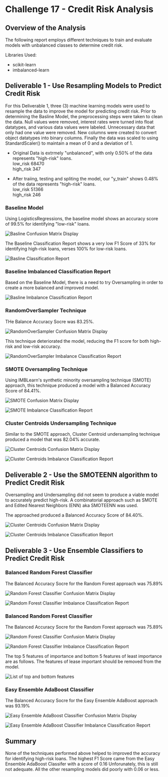 # Challenge 17 - Credit Risk Analysis
## Overview of the Analysis
The following report employs different techniques to train and evaluate models with unbalanced classes to determine credit risk.

Libraries Used:
* scikit-learn
* imbalanced-learn

## Deliverable 1 - Use Resampling Models to Predict Credit Risk
For this Deliverable 1, three (3) machine learning models were used to resample the data to improve the model for predicting credit risk. Prior to determining the Basline Model, the preprocessing steps were taken to clean the data. Null values were removed, interest rates were turned into float datatypes, and various data values were labeled. Unnecessary data that only had one value were removed. New columns were created to convert object datatypes into binary columns. Finally the data was scaled to using StandardScaler() to maintain a mean of 0 and a deviation of 1.

* Original Data is extrmely "unbalanced", with only 0.50% of the data represents "high-risk" loans.
</br>low_risk     68470
</br>high_risk      347

* After traiing, testing and spliting the model, our "y_train" shows 0.48% of the data represents "high-risk" loans.
</br>low_risk     51366
</br>high_risk      246

### Baseline Model
Using LogisticsRegressions, the baseline model shows an accuracy score of 99.5% for identifying "low-risk" loans.

![Basline Confusion Matrix Display](Images/basline_confusion_matrix.png)

The Baseline Classification Report shows a very low F1 Score of 33% for identifying high-risk loans, verses 100% for low-risk loans.

![Basline Classification Report](Images/Baseline_Classification_Rpt.png)

### Baseline Imbalanced Classification Report
Based on the Baseline Model, there is a need to try Oversampling in order to create a more balanced and improved model.

![Basline Imbalance Classification Report](Images/Baseline_Imbalanced_Classification_Rpt.png)

### RandomOverSampler Technique
THe Balance Accuracy Socre was 83.25%. 

![RandomOverSampler Confusion Matrix Display](Images/RandomOverSampler_confusion_matrix.png)

This technique deteriorated the model, reducing the F1 score for both high-risk and low-risk accuracy.

![RandomOverSampler  Imbalance Classification Report](Images/RandomOverSampler_Rpt.png)

### SMOTE Oversampling Technique
Using IMBLearn's synthetic minority oversampling technique (SMOTE) approach, this technique produced a model with a Balanced Accuracy Score of 84.41%. 

![SMOTE Confusion Matrix Display](Images/SMOTE_confusion_matrix.png)

![SMOTE  Imbalance Classification Report](Images/SMOTE_Oversampling_Rpt.png)

### Cluster Centroids Undersampling Technique
Similar to the SMOTE approach, Cluster Centroid undersampling technique produced a model that was 82.04% accurate. 

![Cluster Centroids Confusion Matrix Display](Images/ClusterCentroids_under_confusion_matrix.png)

![Cluster Centroids  Imbalance Classification Report](Images/ClusterCentroids_Undersampling_Rpt.png)

## Deliverable 2 - Use the SMOTEENN algorithm to Predict Credit Risk
Oversampling and Undersampling did not seem to produce a viable model to accurately predict high-risk. A combinatorial approach such as SMOTE and Edited Nearest Neighbors (ENN) aka SMOTEENN was used. 

The approached produced a Balanced Accuracy Score of 84.40%.

![Cluster Centroids Confusion Matrix Display](Images/SMOTEENN_confusion_matrix.png)

![Cluster Centroids  Imbalance Classification Report](Images/SMOTEENN_Classification_Rpt.png)

## Deliverable 3 - Use Ensemble Classifiers to Predict Credit Risk

### Balanced Random Forest Classifier
The Balanced Accuracy Socre for the Random Forest approach was 75.89%

![Random Forest Classifier Confusion Matrix Display](Images/RandomForestEnsemble_confusion_matrix.png)

![Random Forest Classifier  Imbalance Classification Report](Images/Forest_Rpt.png)

### Balanced Random Forest Classifier
The Balanced Accuracy Socre for the Random Forest approach was 75.89%

![Random Forest Classifier Confusion Matrix Display](Images/RandomForestEnsemble_confusion_matrix.png)

![Random Forest Classifier  Imbalance Classification Report](Images/Forest_Rpt.png)

The top 5 features of importance and bottom 5 features of least importance are as follows. The features of lease important should be removed from the model.

![List of top and bottom features](Images/features.PNG)

### Easy Ensemble AdaBoost Classifier
The Balanced Accuracy Socre for the Easy Ensemble AdaBoost approach was 93.19%

![Easy Ensemble AdaBoost Classifier Confusion Matrix Display](Images/AdaBoostEnsemble_confusion_matrix.png)

![Easy Ensemble AdaBoost Classifier  Imbalance Classification Report](Images/AdaBoost_Rpt.png)

## Summary
None of the techniques performed above helped to improved the accuracy for identifying high-risk loans. The highest F1 Score came from the Easy Ensemble AdaBoost Classifer with a score of 0.16 Unforunately, this is still not adequate. All the other resampling models did poorly with 0.06 or less.
